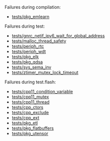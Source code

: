 Failures during compilation:
- [tests/pkg_emlearn](tests/pkg_emlearn/compilation.failed)

Failures during test:
- [tests/gnrc_netif_ipv6_wait_for_global_address](tests/gnrc_netif_ipv6_wait_for_global_address/test.failed)
- [tests/malloc_thread_safety](tests/malloc_thread_safety/test.failed)
- [tests/periph_rtc](tests/periph_rtc/test.failed)
- [tests/periph_wdt](tests/periph_wdt/test.failed)
- [tests/pkg_elk](tests/pkg_elk/test.failed)
- [tests/pkg_qdsa](tests/pkg_qdsa/test.failed)
- [tests/sys_sema_inv](tests/sys_sema_inv/test.failed)
- [tests/ztimer_mutex_lock_timeout](tests/ztimer_mutex_lock_timeout/test.failed)

Failures during test.flash:
- [tests/cpp11_condition_variable](tests/cpp11_condition_variable/test.flash.failed)
- [tests/cpp11_mutex](tests/cpp11_mutex/test.flash.failed)
- [tests/cpp11_thread](tests/cpp11_thread/test.flash.failed)
- [tests/cpp_ctors](tests/cpp_ctors/test.flash.failed)
- [tests/cpp_exclude](tests/cpp_exclude/test.flash.failed)
- [tests/cpp_ext](tests/cpp_ext/test.flash.failed)
- [tests/pkg_etl](tests/pkg_etl/test.flash.failed)
- [tests/pkg_flatbuffers](tests/pkg_flatbuffers/test.flash.failed)
- [tests/pkg_utensor](tests/pkg_utensor/test.flash.failed)
